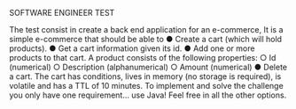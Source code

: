 SOFTWARE ENGINEER TEST

The test consist in create a back end application for an e-commerce,
It is a simple e-commerce that should be able to
● Create a cart (which will hold products).
● Get a cart information given its id.
● Add one or more products to that cart. A product consists of
the following properties:
○ Id (numerical)
○ Description (alphanumerical)
○ Amount (numerical)
● Delete a cart.
The cart has conditions, lives in memory (no storage is required), is
volatile and has a TTL of 10 minutes.
To implement and solve the challenge you only have one
requirement... use Java! Feel free in all the other options.
